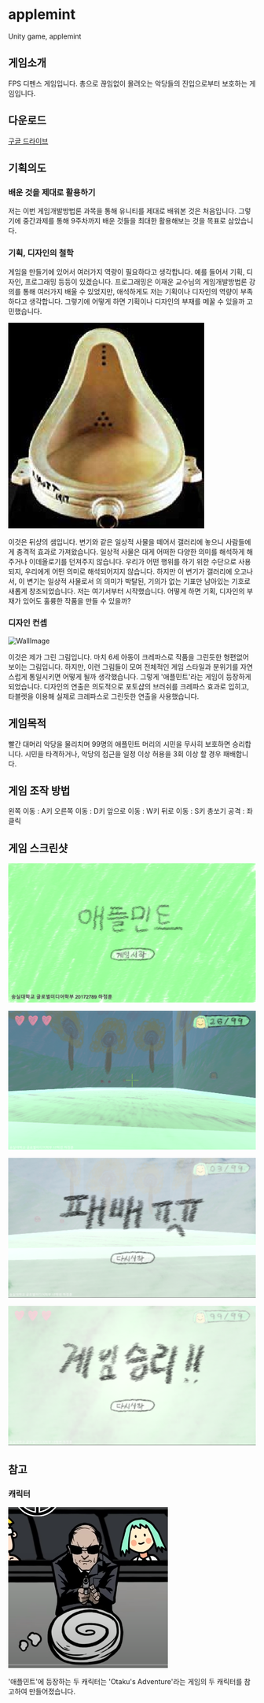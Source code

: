 # applemint

Unity game, applemint

## 게임소개

FPS 디펜스 게임입니다. 총으로 끊임없이 몰려오는 악당들의 진입으로부터 보호하는 게임입니다.

## 다운로드
[구글 드라이브](https://drive.google.com/file/d/1IyE6cqc6aEq92dmrymOmfzYR0RfPg-s7/view)

## 기획의도

### 배운 것을 제대로 활용하기

저는 이번 게임개발방법론 과목을 통해 유니티를 제대로 배워본 것은 처음입니다. 그렇기에 중간과제를 통해 9주차까지 배운 것들을 최대한 활용해보는 것을 목표로 삼았습니다.

### 기획, 디자인의 철학

게임을 만들기에 있어서 여러가지 역량이 필요하다고 생각합니다. 예를 들어서 기획, 디자인, 프로그래밍 등등이 있겠습니다. 프로그래밍은 이재운 교수님의 게임개발방법론 강의를 통해 여러가지 배울 수 있었지만, 애석하게도 저는 기획이나 디자인의 역량이 부족하다고 생각합니다. 그렇기에 어떻게 하면 기획이나 디자인의 부재를 메꿀 수 있을까 고민했습니다.

![Fountai](./resources/Fountain.jpg)

이것은 뒤샹의 샘입니다. 변기와 같은 일상적 사물을 떼어서 갤러리에 놓으니 사람들에게 충격적 효과로 가져왔습니다. 일상적 사물은 대게 어떠한 다양한 의미를 해석하게 해주거나 이데올로기를 던져주지 않습니다. 우리가 어떤 행위를 하기 위한 수단으로 사용되지, 우리에게 어떤 의미로 해석되어지지 않습니다. 하지만 이 변기가 갤러리에 오고나서, 이 변기는 일상적 사물로서 의 의미가 박탈된, 기의가 없는 기표만 남아있는 기호로 새롭게 창조되었습니다. 저는 여기서부터 시작했습니다. 어떻게 하면 기획, 디자인의 부재가 있어도 훌륭한 작품을 만들 수 있을까?

### 디자인 컨셉

![WallImage](./resources/WallImage.png)

이것은 제가 그린 그림입니다. 마치 6세 아동이 크레파스로 작품을 그린듯한 형편없어 보이는 그림입니다. 하지만, 이런 그림들이 모여 전체적인 게임 스타일과 분위기를 자연스럽게 통일시키면 어떻게 될까 생각했습니다. 그렇게 '애플민트'라는 게임이 등장하게 되었습니다.
디자인의 연출은 의도적으로 포토샵의 브러쉬를 크레파스 효과로 입히고, 타블렛을 이용해 실제로 크레파스로 그린듯한 연출을 사용했습니다.

## 게임목적

빨간 대머리 악당을 물리치며 99명의 애플민트 머리의 시민을 무사히 보호하면 승리합니다. 시민을 타격하거나, 악당의 접근을 일정 이상 허용을 3회 이상 할 경우 패배합니다.

## 게임 조작 방법

왼쪽 이동 : A키
오른쪽 이동 : D키
앞으로 이동 : W키
뒤로 이동 : S키
총쏘기 공격 : 좌클릭

## 게임 스크린샷

![Intro](./resources/Intro.PNG)

![Playing](./resources/Playing.png)

![Lose](./resources/Lose.png)

![Win](./resources/Win.png)

## 참고

### 캐릭터

![OtakuAdventure](./resources/OtakuAdventure.PNG)

'애플민트'에 등장하는 두 캐릭터는 'Otaku's Adventure'라는 게임의 두 캐릭터를 참고하여 만들어졌습니다.
